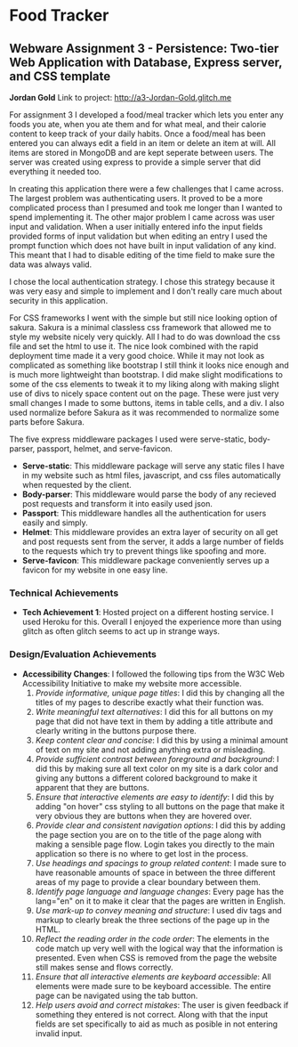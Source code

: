 # Food Tracker

## Webware Assignment 3 - Persistence: Two-tier Web Application with Database, Express server, and CSS template

**Jordan Gold**
Link to project: http://a3-Jordan-Gold.glitch.me  

For assignment 3 I developed a food/meal tracker which lets you enter any foods you ate, when you ate them and for what meal, and their calorie content to keep track of your daily habits. Once a food/meal has been entered you can always edit a field in an item or delete an item at will. All items are stored in MongoDB and are kept seperate between users. The server was created using express to provide a simple server that did everything it needed too.  

In creating this application there were a few challenges that I came across. The largest problem was authenticating users. It proved to be a more complicated process than I presumed and took me longer than I wanted to spend implementing it. The other major problem I came across was user input and validation. When a user initially entered info the input fields provided forms of input validation but when editing an entry I used the prompt function which does not have built in input validation of any kind. This meant that I had to disable editing of the time field to make sure the data was always valid.  

I chose the local authentication strategy. I chose this strategy because it was very easy and simple to implement and I don't really care much about security in this application.  

For CSS frameworks I went with the simple but still nice looking option of sakura. Sakura is a minimal classless css framework that allowed me to style my website nicely very quickly. All I had to do was download the css file and set the html to use it. The nice look combined with the rapid deployment time made it a very good choice. While it may not look as complicated as something like bootstrap I still think it looks nice enough and is much more lightweight than bootstrap. I did make slight modifications to some of the css elements to tweak it to my liking along with making slight use of divs to nicely space content out on the page. These were just very small changes I made to some buttons, items in table cells, and a div. I also used normalize before Sakura as it was recommended to normalize some parts before Sakura.  

The five express middleware packages I used were serve-static, body-parser, passport, helmet, and serve-favicon.

- **Serve-static**: This middleware package will serve any static files I have in my website such as html files, javascript, and css files automatically when requested by the client.
- **Body-parser**: This middleware would parse the body of any recieved post requests and transform it into easily used json.
- **Passport**: This middleware handles all the authentication for users easily and simply.
- **Helmet**: This middleware provides an extra layer of security on all get and post requests sent from the server, it adds a large number of fields to the requests which try to prevent things like spoofing and more.
- **Serve-favicon**: This middleware package conveniently serves up a favicon for my website in one easy line.

### Technical Achievements

- **Tech Achievement 1**: Hosted project on a different hosting service. I used Heroku for this. Overall I enjoyed the experience more than using glitch as often glitch seems to act up in strange ways.

### Design/Evaluation Achievements

- **Accessibility Changes**: I followed the following tips from the W3C Web Accessibility Initiative to make my website more accessible.
  1. *Provide informative, unique page titles*: I did this by changing all the titles of my pages to describe exactly what their function was.
  2. *Write meaningful text alternatives*: I did this for all buttons on my page that did not have text in them by adding a title attribute and clearly writing in the buttons purpose there.
  3. *Keep content clear and concise*: I did this by using a minimal amount of text on my site and not adding anything extra or misleading.
  4. *Provide sufficient contrast between foreground and background*: I did this by making sure all text color on my site is a dark color and giving any buttons a different colored background to make it apparent that they are buttons.
  5. *Ensure that interactive elements are easy to identify*: I did this by adding "on hover" css styling to all buttons on the page that make it very obvious they are buttons when they are hovered over.
  6. *Provide clear and consistent navigation options*: I did this by adding the page section you are on to the title of the page along with making a sensible page flow. Login takes you directly to the main application so there is no where to get lost in the process.
  7. *Use headings and spacings to group related content*: I made sure to have reasonable amounts of space in between the three different areas of my page to provide a clear boundary between them.
  8. *Identify page language and language changes*: Every page has the lang="en" on it to make it clear that the pages are written in English.
  9. *Use mark-up to convey meaning and structure*: I used div tags and markup to clearly break the three sections of the page up in the HTML.
  10. *Reflect the reading order in the code order*: The elements in the code match up very well with the logical way that the information is presented. Even when CSS is removed from the page the website still makes sense and flows correctly.
  11. *Ensure that all interactive elements are keyboard accessible*: All elements were made sure to be keyboard accessible. The entire page can be navigated using the tab button.
  12. *Help users avoid and correct mistakes*: The user is given feedback if something they entered is not correct. Along with that the input fields are set specifically to aid as much as posible in not entering invalid input.
